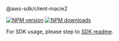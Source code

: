 @aws-sdk/client-macie2

[![NPM version](https://img.shields.io/npm/v/@aws-sdk/client-macie2/rc.svg)](https://www.npmjs.com/package/@aws-sdk/client-macie2)
[![NPM downloads](https://img.shields.io/npm/dm/@aws-sdk/client-macie2.svg)](https://www.npmjs.com/package/@aws-sdk/client-macie2)

For SDK usage, please step to [SDK readme](https://github.com/aws/aws-sdk-js-v3).
